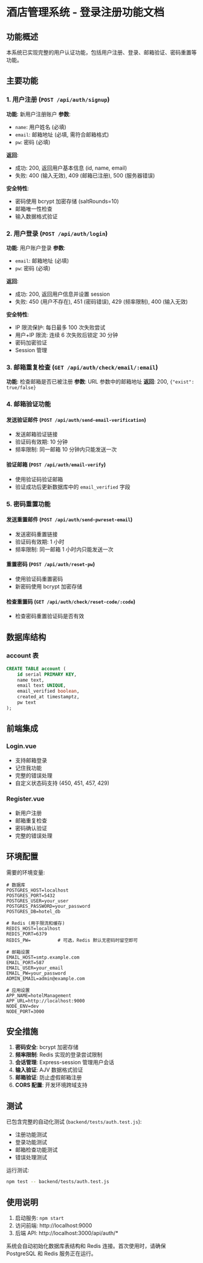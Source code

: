 # 酒店管理系统 - 登录注册功能文档

## 功能概述

本系统已实现完整的用户认证功能，包括用户注册、登录、邮箱验证、密码重置等功能。

## 主要功能

### 1. 用户注册 (`POST /api/auth/signup`)

**功能**: 新用户注册账户
**参数**:
- `name`: 用户姓名 (必填)
- `email`: 邮箱地址 (必填, 需符合邮箱格式)
- `pw`: 密码 (必填)

**返回**: 
- 成功: 200, 返回用户基本信息 (id, name, email)
- 失败: 400 (输入无效), 409 (邮箱已注册), 500 (服务器错误)

**安全特性**:
- 密码使用 bcrypt 加密存储 (saltRounds=10)
- 邮箱唯一性检查
- 输入数据格式验证

### 2. 用户登录 (`POST /api/auth/login`)

**功能**: 用户账户登录
**参数**:
- `email`: 邮箱地址 (必填)
- `pw`: 密码 (必填)

**返回**:
- 成功: 200, 返回用户信息并设置 session
- 失败: 450 (用户不存在), 451 (密码错误), 429 (频率限制), 400 (输入无效)

**安全特性**:
- IP 限流保护: 每日最多 100 次失败尝试
- 用户+IP 限流: 连续 6 次失败后锁定 30 分钟
- 密码加密验证
- Session 管理

### 3. 邮箱重复检查 (`GET /api/auth/check/email/:email`)

**功能**: 检查邮箱是否已被注册
**参数**: URL 参数中的邮箱地址
**返回**: 200, `{"exist": true/false}`

### 4. 邮箱验证功能

#### 发送验证邮件 (`POST /api/auth/send-email-verification`)
- 发送邮箱验证链接
- 验证码有效期: 10 分钟
- 频率限制: 同一邮箱 10 分钟内只能发送一次

#### 验证邮箱 (`POST /api/auth/email-verify`)
- 使用验证码验证邮箱
- 验证成功后更新数据库中的 `email_verified` 字段

### 5. 密码重置功能

#### 发送重置邮件 (`POST /api/auth/send-pwreset-email`)
- 发送密码重置链接
- 验证码有效期: 1 小时
- 频率限制: 同一邮箱 1 小时内只能发送一次

#### 重置密码 (`POST /api/auth/reset-pw`)
- 使用验证码重置密码
- 新密码使用 bcrypt 加密存储

#### 检查重置码 (`GET /api/auth/check/reset-code/:code`)
- 检查密码重置验证码是否有效

## 数据库结构

### account 表
```sql
CREATE TABLE account (
    id serial PRIMARY KEY,
    name text,
    email text UNIQUE,
    email_verified boolean,
    created_at timestamptz,
    pw text
);
```

## 前端集成

### Login.vue
- 支持邮箱登录
- 记住我功能
- 完整的错误处理
- 自定义状态码支持 (450, 451, 457, 429)

### Register.vue  
- 新用户注册
- 邮箱重复检查
- 密码确认验证
- 完整的错误处理

## 环境配置

需要的环境变量:
```
# 数据库
POSTGRES_HOST=localhost
POSTGRES_PORT=5432
POSTGRES_USER=your_user
POSTGRES_PASSWORD=your_password
POSTGRES_DB=hotel_db

# Redis (用于限流和缓存)
REDIS_HOST=localhost
REDIS_PORT=6379
REDIS_PW=          # 可选，Redis 默认无密码时留空即可

# 邮箱设置
EMAIL_HOST=smtp.example.com
EMAIL_PORT=587
EMAIL_USER=your_email
EMAIL_PW=your_password
ADMIN_EMAIL=admin@example.com

# 应用设置
APP_NAME=hotelManagement
APP_URL=http://localhost:9000
NODE_ENV=dev
NODE_PORT=3000
```

## 安全措施

1. **密码安全**: bcrypt 加密存储
2. **频率限制**: Redis 实现的登录尝试限制
3. **会话管理**: Express-session 管理用户会话
4. **输入验证**: AJV 数据格式验证
5. **邮箱验证**: 防止虚假邮箱注册
6. **CORS 配置**: 开发环境跨域支持

## 测试

已包含完整的自动化测试 (`backend/tests/auth.test.js`):
- 注册功能测试
- 登录功能测试  
- 邮箱检查功能测试
- 错误处理测试

运行测试:
```bash
npm test -- backend/tests/auth.test.js
```

## 使用说明

1. 启动服务: `npm start`
2. 访问前端: http://localhost:9000
3. 后端 API: http://localhost:3000/api/auth/*

系统会自动初始化数据库表结构和 Redis 连接。首次使用时，请确保 PostgreSQL 和 Redis 服务正在运行。
